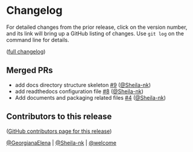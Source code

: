 # Changelog

For detailed changes from the prior release, click on the version number, and
its link will bring up a GitHub listing of changes. Use `git log` on the
command line for details.

([full changelog](https://github.com/jupyterhub/jupyterhub-pytest-plugin/compare/0a6ed6d634f8bd9ae294a367fad1757f521f18b1...3407b07596b0be6cc141a8a671fa8be2257d1c80))

## Merged PRs

- add docs directory structure skeleton [#9](https://github.com/jupyterhub/jupyterhub-pytest-plugin/pull/9) ([@Sheila-nk](https://github.com/Sheila-nk))
- add readthedocs configuration file [#8](https://github.com/jupyterhub/jupyterhub-pytest-plugin/pull/8) ([@Sheila-nk](https://github.com/Sheila-nk))
- Add documents and packaging related files [#4](https://github.com/jupyterhub/jupyterhub-pytest-plugin/pull/4) ([@Sheila-nk](https://github.com/Sheila-nk))

## Contributors to this release

([GitHub contributors page for this release](https://github.com/jupyterhub/jupyterhub-pytest-plugin/graphs/contributors?from=2022-12-12&to=2022-12-20&type=c))

[@GeorgianaElena](https://github.com/search?q=repo%3Ajupyterhub%2Fjupyterhub-pytest-plugin+involves%3AGeorgianaElena+updated%3A2022-12-12..2022-12-20&type=Issues) | [@Sheila-nk](https://github.com/search?q=repo%3Ajupyterhub%2Fjupyterhub-pytest-plugin+involves%3ASheila-nk+updated%3A2022-12-12..2022-12-20&type=Issues) | [@welcome](https://github.com/search?q=repo%3Ajupyterhub%2Fjupyterhub-pytest-plugin+involves%3Awelcome+updated%3A2022-12-12..2022-12-20&type=Issues)